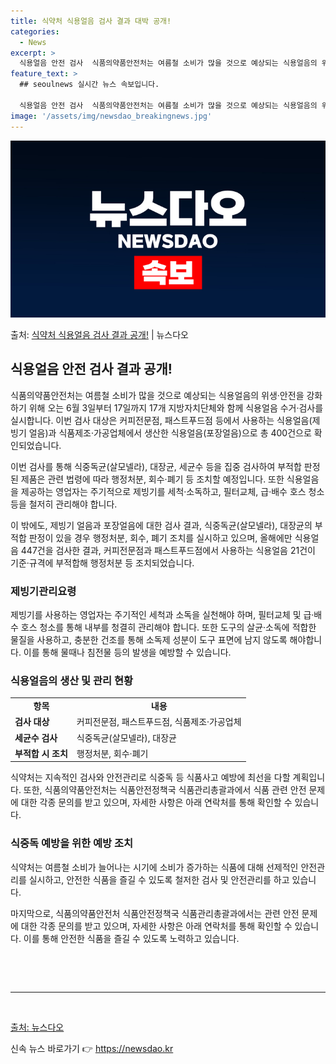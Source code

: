 ```yaml
---
title: 식약처 식용얼음 검사 결과 대박 공개!
categories:
  - News
excerpt: >
  식용얼음 안전 검사  식품의약품안전처는 여름철 소비가 많을 것으로 예상되는 식용얼음의 위생·안전을 강화하기 …
feature_text: >
  ## seoulnews 실시간 뉴스 속보입니다.

  식용얼음 안전 검사  식품의약품안전처는 여름철 소비가 많을 것으로 예상되는 식용얼음의 위생·안전을 강화하기 …
image: '/assets/img/newsdao_breakingnews.jpg'
---
```


![뉴스다오 속보](/assets/img/newsdao_breakingnews.jpg)

<p>출처: <a href="https://newsdao.kr/3987" rel="dofollow">식약처 식용얼음 검사 결과 공개!</a> | 뉴스다오</p>

<h2 data-ke-size="size26">식용얼음 안전 검사 결과 공개!</h2>
<p data-ke-size="size16">식품의약품안전처는 여름철 소비가 많을 것으로 예상되는 식용얼음의 위생·안전을 강화하기 위해 오는 6월 3일부터 17일까지 17개 지방자치단체와 함께 식용얼음 수거·검사를 실시합니다. 이번 검사 대상은 커피전문점, 패스트푸드점 등에서 사용하는 식용얼음(제빙기 얼음)과 식품제조·가공업체에서 생산한 식용얼음(포장얼음)으로 총 400건으로 확인되었습니다.</p>

<p data-ke-size="size16">이번 검사를 통해 식중독균(살모넬라), 대장균, 세균수 등을 집중 검사하여 부적합 판정된 제품은 관련 법령에 따라 행정처분, 회수·폐기 등 조치할 예정입니다. 또한 식용얼음을 제공하는 영업자는 주기적으로 제빙기를 세척·소독하고, 필터교체, 급·배수 호스 청소 등을 철저히 관리해야 합니다.</p>

<p data-ke-size="size16">이 밖에도, 제빙기 얼음과 포장얼음에 대한 검사 결과, 식중독균(살모넬라), 대장균의 부적합 판정이 있을 경우 행정처분, 회수, 폐기 조치를 실시하고 있으며, 올해에만 식용얼음 447건을 검사한 결과, 커피전문점과 패스트푸드점에서 사용하는 식용얼음 21건이 기준·규격에 부적합해 행정처분 등 조치되었습니다.</p>

<h3 data-ke-size="size24">제빙기관리요령</h3>
<p data-ke-size="size16">제빙기를 사용하는 영업자는 주기적인 세척과 소독을 실천해야 하며, 필터교체 및 급·배수 호스 청소를 통해 내부를 청결히 관리해야 합니다. 또한 도구의 살균·소독에 적합한 물질을 사용하고, 충분한 건조를 통해 소독제 성분이 도구 표면에 남지 않도록 해야합니다. 이를 통해 물때나 침전물 등의 발생을 예방할 수 있습니다.</p>

<h3 data-ke-size="size24">식용얼음의 생산 및 관리 현황</h3>
<table>
	<tbody>
		<tr>
			<td style="text-align: center;"><b>항목</b></td>
			<td style="text-align: center;"><b>내용</b></td>
		</tr>
		<tr>
			<td><b>검사 대상</b></td>
			<td>커피전문점, 패스트푸드점, 식품제조·가공업체</td>
		</tr>
		<tr>
			<td><b>세균수 검사</b></td>
			<td>식중독균(살모넬라), 대장균</td>
		</tr>
		<tr>
			<td><b>부적합 시 조치</b></td>
			<td>행정처분, 회수·폐기</td>
		</tr>
	</tbody>
</table>
<p data-ke-size="size16">식약처는 지속적인 검사와 안전관리로 식중독 등 식품사고 예방에 최선을 다할 계획입니다. 또한, 식품의약품안전처는 식품안전정책국 식품관리총괄과에서 식품 관련 안전 문제에 대한 각종 문의를 받고 있으며, 자세한 사항은 아래 연락처를 통해 확인할 수 있습니다.</p>

<h3 data-ke-size="size24">식중독 예방을 위한 예방 조치</h3>
<p data-ke-size="size16">식약처는 여름철 소비가 늘어나는 시기에 소비가 증가하는 식품에 대해 선제적인 안전관리를 실시하고, 안전한 식품을 즐길 수 있도록 철저한 검사 및 안전관리를 하고 있습니다.</p>

<p data-ke-size="size16">마지막으로, 식품의약품안전처 식품안전정책국 식품관리총괄과에서는 관련 안전 문제에 대한 각종 문의를 받고 있으며, 자세한 사항은 아래 연락처를 통해 확인할 수 있습니다. 이를 통해 안전한 식품을 즐길 수 있도록 노력하고 있습니다.</p>

<p data-ke-size="size16">&nbsp;</p>
<p data-ke-size="size16">&nbsp;</p>
<hr>
<p data-ke-size="size16">&nbsp;</p>
<p data-ke-size="size16"><a href="https://newsdao.kr/3987">출처: 뉴스다오</a></p> 

신속 뉴스 바로가기 👉 <a href="https://newsdao.kr" rel="dofollow">https://newsdao.kr</a>


